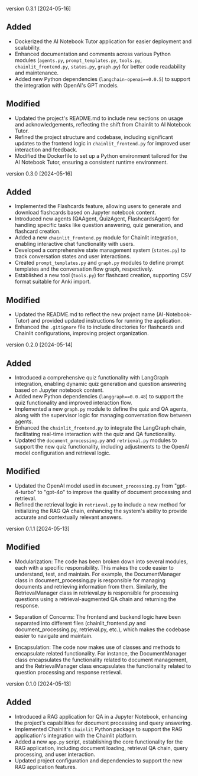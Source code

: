 version 0.3.1 [2024-05-16]

## Added

- Dockerized the AI Notebook Tutor application for easier deployment and scalability.
- Enhanced documentation and comments across various Python modules (`agents.py`, `prompt_templates.py`, `tools.py`, `chainlit_frontend.py`, `states.py`, `graph.py`) for better code readability and maintenance.
- Added new Python dependencies (`langchain-openai==0.0.5`) to support the integration with OpenAI's GPT models.

## Modified

- Updated the project's README.md to include new sections on usage and acknowledgements, reflecting the shift from Chainlit to AI Notebook Tutor.
- Refined the project structure and codebase, including significant updates to the frontend logic in `chainlit_frontend.py` for improved user interaction and feedback.
- Modified the Dockerfile to set up a Python environment tailored for the AI Notebook Tutor, ensuring a consistent runtime environment.

version 0.3.0 [2024-05-16]

## Added

- Implemented the Flashcards feature, allowing users to generate and download flashcards based on Jupyter notebook content.
- Introduced new agents (QAAgent, QuizAgent, FlashcardsAgent) for handling specific tasks like question answering, quiz generation, and flashcard creation.
- Added a new `chainlit_frontend.py` module for Chainlit integration, enabling interactive chat functionality with users.
- Developed a comprehensive state management system (`states.py`) to track conversation states and user interactions.
- Created `prompt_templates.py` and `graph.py` modules to define prompt templates and the conversation flow graph, respectively.
- Established a new tool (`tools.py`) for flashcard creation, supporting CSV format suitable for Anki import.

## Modified

- Updated the README.md to reflect the new project name (AI-Notebook-Tutor) and provided updated instructions for running the application.
- Enhanced the `.gitignore` file to include directories for flashcards and Chainlit configurations, improving project organization.

version 0.2.0 [2024-05-14]

## Added

- Introduced a comprehensive quiz functionality with LangGraph integration, enabling dynamic quiz generation and question answering based on Jupyter notebook content.
- Added new Python dependencies (`langgraph==0.0.48`) to support the quiz functionality and improved interaction flow.
- Implemented a new `graph.py` module to define the quiz and QA agents, along with the supervisor logic for managing conversation flow between agents.
- Enhanced the `chainlit_frontend.py` to integrate the LangGraph chain, facilitating real-time interaction with the quiz and QA functionality.
- Updated the `document_processing.py` and `retrieval.py` modules to support the new quiz functionality, including adjustments to the OpenAI model configuration and retrieval logic.

## Modified

- Updated the OpenAI model used in `document_processing.py` from "gpt-4-turbo" to "gpt-4o" to improve the quality of document processing and retrieval.
- Refined the retrieval logic in `retrieval.py` to include a new method for initializing the RAG QA chain, enhancing the system's ability to provide accurate and contextually relevant answers.

version 0.1.1 [2024-05-13]

## Modified

- Modularization: The code has been broken down into several modules, each with a specific responsibility. This makes the code easier to understand, test, and maintain. For example, the DocumentManager class in document_processing.py is responsible for managing documents and retrieving information from them. Similarly, the RetrievalManager class in retrieval.py is responsible for processing questions using a retrieval-augmented QA chain and returning the response.

- Separation of Concerns: The frontend and backend logic have been separated into different files (chainlit_frontend.py and document_processing.py, retrieval.py, etc.), which makes the codebase easier to navigate and maintain.

- Encapsulation: The code now makes use of classes and methods to encapsulate related functionality. For instance, the DocumentManager class encapsulates the functionality related to document management, and the RetrievalManager class encapsulates the functionality related to question processing and response retrieval.

version 0.1.0 [2024-05-13]

## Added

- Introduced a RAG application for QA in a Jupyter Notebook, enhancing the project's capabilities for document processing and query answering.
- Implemented Chainlit's `chainlit` Python package to support the RAG application's integration with the Chainlit platform.
- Added a new `app.py` script, establishing the core functionality for the RAG application, including document loading, retrieval QA chain, query processing, and user interaction.
- Updated project configuration and dependencies to support the new RAG application features.
